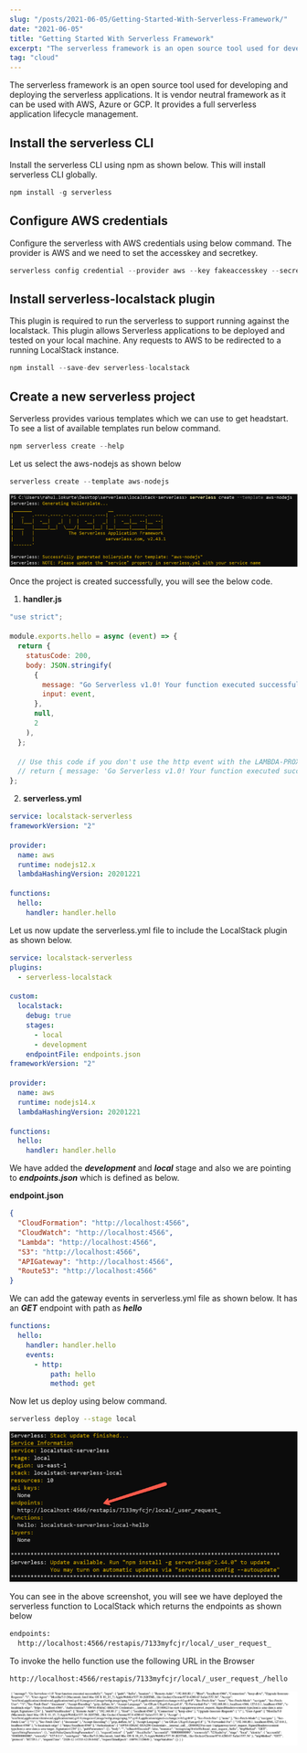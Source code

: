 ```yaml
---
slug: "/posts/2021-06-05/Getting-Started-With-Serverless-Framework/"
date: "2021-06-05"
title: "Getting Started With Serverless Framework"
excerpt: "The serverless framework is an open source tool used for developing and deploying the serverless applications."
tag: "cloud"
---
```


The serverless framework is an open source tool used for developing and deploying the serverless applications. It is vendor neutral framework as it can be used with AWS, Azure or GCP. It provides a full serverless application lifecycle management.

## Install the serverless CLI

Install the serverless CLI using npm as shown below. This will install serverless CLI globally.

```javascript
npm install -g serverless
```

## Configure AWS credentials

Configure the serverless with AWS credentials using below command. The provider is AWS and we need to set the accesskey and secretkey.

```javascript
serverless config credential --provider aws --key fakeaccesskey --secret fakesecretkey
```

## Install serverless-localstack plugin

This plugin is required to run the serverless to support running against the localstack. This plugin allows Serverless applications to be deployed and tested on your local machine. Any requests to AWS to be redirected to a running LocalStack instance.

```javascript
npm install --save-dev serverless-localstack
```

## Create a new serverless project

Serverless provides various templates which we can use to get headstart. To see a list of available templates run below command.

```javascript
npm serverless create --help

```

Let us select the aws-nodejs as shown below

```javascript
serverless create --template aws-nodejs

```

![serverless-new-create](./serverless-new-create.png)

Once the project is created successfully, you will see the below code.

1. **handler.js**

```javascript
"use strict";

module.exports.hello = async (event) => {
  return {
    statusCode: 200,
    body: JSON.stringify(
      {
        message: "Go Serverless v1.0! Your function executed successfully!",
        input: event,
      },
      null,
      2
    ),
  };

  // Use this code if you don't use the http event with the LAMBDA-PROXY integration
  // return { message: 'Go Serverless v1.0! Your function executed successfully!', event };
};
```

2. **serverless.yml**

```yaml
service: localstack-serverless
frameworkVersion: "2"

provider:
  name: aws
  runtime: nodejs12.x
  lambdaHashingVersion: 20201221

functions:
  hello:
    handler: handler.hello
```

Let us now update the serverless.yml file to include the LocalStack plugin as shown below.

```yaml
service: localstack-serverless
plugins:
  - serverless-localstack

custom:
  localstack:
    debug: true
    stages:
      - local
      - development
    endpointFile: endpoints.json
frameworkVersion: "2"

provider:
  name: aws
  runtime: nodejs14.x
  lambdaHashingVersion: 20201221

functions:
  hello:
    handler: handler.hello
```

We have added the **_development_** and **_local_** stage and also we are pointing to **_endpoints.json_** which is defined as below.

**endpoint.json**

```json
{
  "CloudFormation": "http://localhost:4566",
  "CloudWatch": "http://localhost:4566",
  "Lambda": "http://localhost:4566",
  "S3": "http://localhost:4566",
  "APIGateway": "http://localhost:4566",
  "Route53": "http://localhost:4566"
}
```

We can add the gateway events in serverless.yml file as shown below. It has an **_GET_** endpoint with path as **_hello_**

```yaml
functions:
  hello:
    handler: handler.hello
    events:
      - http:
          path: hello
          method: get
```

Now let us deploy using below command.

```sh
serverless deploy --stage local
```

![serverless-local-endpoint](./serverless-local-endpoint.png)

You can see in the above screenshot, you will see we have deployed the serverless function to LocalStack which returns the endpoints as shown below

```sh
endpoints:
  http://localhost:4566/restapis/7133myfcjr/local/_user_request_
```

To invoke the hello function use the following URL in the Browser

```sh
http://localhost:4566/restapis/7133myfcjr/local/_user_request_/hello
```

![serverless-gateway-response](./serverless-gateway-response.png)
